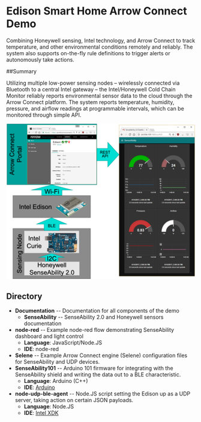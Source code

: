 # Edison Smart Home Arrow Connect Demo

Combining Honeywell sensing, Intel technology, and Arrow Connect to track temperature, and other environmental conditions remotely and reliably. The system also supports on-the-fly rule definitions to trigger alerts or autonomously take actions.

##Summary

Utilizing multiple low-power sensing nodes – wirelessly connected via Bluetooth to a central Intel gateway – the Intel/Honeywell Cold Chain Monitor reliably reports environmental sensor data to the cloud through the Arrow Connect platform. The system reports temperature, humidity, pressure, and airflow readings at programmable intervals, which can be monitored through simple API.

![Demo Architecture](https://github.com/Arrow-IoT/Edison_Honeywell_Cold_Chain/raw/master/Documentation/Images/demo-architecture.png)

## Directory

* **Documentation** -- Documentation for all components of the demo
    * **SenseAbility** -- SenseAbility 2.0 and Honeywell sensors documentation
* **node-red** -- Example node-red flow demonstrating SenseAbility dashboard and light control
    * **Language**: JavaScript/Node.JS
    * **IDE**: node-red
* **Selene** -- Example Arrow Connect engine (Selene) configuration files for SenseAbility and UDP devices.
* **SenseAbility101** -- Arduino 101 firmware for integrating with the SenseAbility shield and writing the data out to a BLE characteristic.
    * **Language**: Arduino (C++)
    * **IDE**: [Arduino](https://www.arduino.cc/en/Guide/Arduino101)
* **node-udp-ble-agent** -- Node.JS script setting the Edison up as a UDP server, taking action on certain JSON payloads.
    * **Language**: Node.JS
    * **IDE**: [Intel XDK](https://software.intel.com/en-us/intel-xdk)
